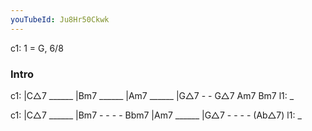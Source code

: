 ```yaml
---
youTubeId: Ju8Hr50Ckwk
---
```


c1: 1 = G, 6/8

### Intro

c1: |C△7 ______ |Bm7 ______ |Am7 ______ |G△7 - - G△7 Am7 Bm7
l1:  _

c1: |C△7 ______ |Bm7 - - - - Bbm7 |Am7 ______ |G△7 - - - - (Ab△7)
l1:  _